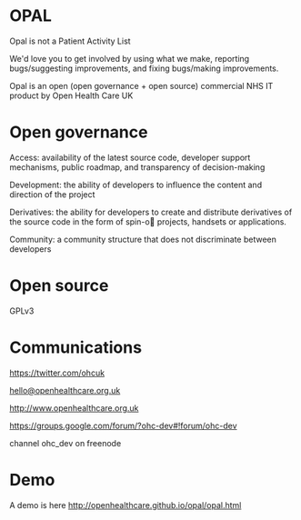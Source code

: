 OPAL
====

Opal is not a Patient Activity List

We'd love you to get involved by using what we make, reporting bugs/suggesting improvements, and fixing bugs/making improvements. 

Opal is an open (open governance + open source) commercial NHS IT product by Open Health Care UK

Open governance
======
Access: availability of the latest source code, developer
support mechanisms, public roadmap, and transparency of
decision-making

Development: the ability of developers to influence the content
and direction of the project

Derivatives: the ability for developers to create and distribute
derivatives of the source code in the form of spin-o projects,
handsets or applications.

Community: a community structure that does not discriminate
between developers

Open source
======
GPLv3

Communications
======
https://twitter.com/ohcuk

hello@openhealthcare.org.uk

http://www.openhealthcare.org.uk

https://groups.google.com/forum/?ohc-dev#!forum/ohc-dev

channel ohc_dev on freenode

Demo
======
A demo is here http://openhealthcare.github.io/opal/opal.html
